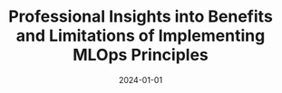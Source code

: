 ---
title: "Professional Insights into Benefits and Limitations of Implementing MLOps Principles"
collection: publications
category: conferences
permalink: /publication/2024-01-01-Professional-Insights-into-Benefits-and-Limitations-of-Implementing-MLOps-Principles
date: 2024-01-01
venue: 'In Proc. of the 26th International Conference on Enterprise Information Systems, ICEIS 2024, Angers, France, April 28-30, 2024, Volume 2'
paperurl: 'https://doi.org/10.5220/0012741100003690'
citation: ' Gabriel Araujo,  Marcos Kalinowski,  Markus Endler,  Fabio Calefato, &quot;Professional Insights into Benefits and Limitations of Implementing MLOps Principles.&quot; <i>In Proc. of the 26th International Conference on Enterprise Information Systems, ICEIS 2024, Angers, France, April 28-30, 2024, Volume 2</i>, 2024.'
doi: https://doi.org/10.5220/0012741100003690
---